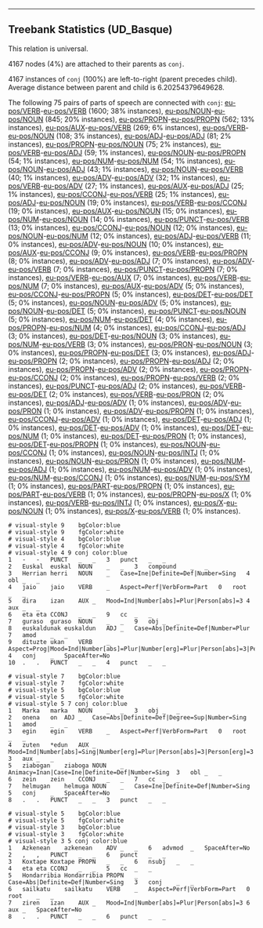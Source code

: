 

--------------------------------------------------------------------------------

## Treebank Statistics (UD_Basque)

This relation is universal.

4167 nodes (4%) are attached to their parents as `conj`.

4167 instances of `conj` (100%) are left-to-right (parent precedes child).
Average distance between parent and child is 6.20254379649628.

The following 75 pairs of parts of speech are connected with `conj`: [eu-pos/VERB]()-[eu-pos/VERB]() (1600; 38% instances), [eu-pos/NOUN]()-[eu-pos/NOUN]() (845; 20% instances), [eu-pos/PROPN]()-[eu-pos/PROPN]() (562; 13% instances), [eu-pos/AUX]()-[eu-pos/VERB]() (269; 6% instances), [eu-pos/VERB]()-[eu-pos/NOUN]() (108; 3% instances), [eu-pos/ADJ]()-[eu-pos/ADJ]() (81; 2% instances), [eu-pos/PROPN]()-[eu-pos/NOUN]() (75; 2% instances), [eu-pos/VERB]()-[eu-pos/ADJ]() (59; 1% instances), [eu-pos/NOUN]()-[eu-pos/PROPN]() (54; 1% instances), [eu-pos/NUM]()-[eu-pos/NUM]() (54; 1% instances), [eu-pos/NOUN]()-[eu-pos/ADJ]() (43; 1% instances), [eu-pos/NOUN]()-[eu-pos/VERB]() (40; 1% instances), [eu-pos/ADV]()-[eu-pos/ADV]() (32; 1% instances), [eu-pos/VERB]()-[eu-pos/ADV]() (27; 1% instances), [eu-pos/AUX]()-[eu-pos/ADJ]() (25; 1% instances), [eu-pos/CCONJ]()-[eu-pos/VERB]() (25; 1% instances), [eu-pos/ADJ]()-[eu-pos/NOUN]() (19; 0% instances), [eu-pos/VERB]()-[eu-pos/CCONJ]() (19; 0% instances), [eu-pos/AUX]()-[eu-pos/NOUN]() (15; 0% instances), [eu-pos/NUM]()-[eu-pos/NOUN]() (14; 0% instances), [eu-pos/PUNCT]()-[eu-pos/VERB]() (13; 0% instances), [eu-pos/CCONJ]()-[eu-pos/NOUN]() (12; 0% instances), [eu-pos/NOUN]()-[eu-pos/NUM]() (12; 0% instances), [eu-pos/ADJ]()-[eu-pos/VERB]() (11; 0% instances), [eu-pos/ADV]()-[eu-pos/NOUN]() (10; 0% instances), [eu-pos/AUX]()-[eu-pos/CCONJ]() (9; 0% instances), [eu-pos/VERB]()-[eu-pos/PROPN]() (8; 0% instances), [eu-pos/ADV]()-[eu-pos/ADJ]() (7; 0% instances), [eu-pos/ADV]()-[eu-pos/VERB]() (7; 0% instances), [eu-pos/PUNCT]()-[eu-pos/PROPN]() (7; 0% instances), [eu-pos/VERB]()-[eu-pos/AUX]() (7; 0% instances), [eu-pos/VERB]()-[eu-pos/NUM]() (7; 0% instances), [eu-pos/AUX]()-[eu-pos/ADV]() (5; 0% instances), [eu-pos/CCONJ]()-[eu-pos/PROPN]() (5; 0% instances), [eu-pos/DET]()-[eu-pos/DET]() (5; 0% instances), [eu-pos/NOUN]()-[eu-pos/ADV]() (5; 0% instances), [eu-pos/NOUN]()-[eu-pos/DET]() (5; 0% instances), [eu-pos/PUNCT]()-[eu-pos/NOUN]() (5; 0% instances), [eu-pos/NUM]()-[eu-pos/DET]() (4; 0% instances), [eu-pos/PROPN]()-[eu-pos/NUM]() (4; 0% instances), [eu-pos/CCONJ]()-[eu-pos/ADJ]() (3; 0% instances), [eu-pos/DET]()-[eu-pos/NOUN]() (3; 0% instances), [eu-pos/NUM]()-[eu-pos/VERB]() (3; 0% instances), [eu-pos/PRON]()-[eu-pos/NOUN]() (3; 0% instances), [eu-pos/PROPN]()-[eu-pos/DET]() (3; 0% instances), [eu-pos/ADJ]()-[eu-pos/PROPN]() (2; 0% instances), [eu-pos/PROPN]()-[eu-pos/ADJ]() (2; 0% instances), [eu-pos/PROPN]()-[eu-pos/ADV]() (2; 0% instances), [eu-pos/PROPN]()-[eu-pos/CCONJ]() (2; 0% instances), [eu-pos/PROPN]()-[eu-pos/VERB]() (2; 0% instances), [eu-pos/PUNCT]()-[eu-pos/ADJ]() (2; 0% instances), [eu-pos/VERB]()-[eu-pos/DET]() (2; 0% instances), [eu-pos/VERB]()-[eu-pos/PRON]() (2; 0% instances), [eu-pos/ADJ]()-[eu-pos/ADV]() (1; 0% instances), [eu-pos/ADV]()-[eu-pos/PRON]() (1; 0% instances), [eu-pos/ADV]()-[eu-pos/PROPN]() (1; 0% instances), [eu-pos/CCONJ]()-[eu-pos/ADV]() (1; 0% instances), [eu-pos/DET]()-[eu-pos/ADJ]() (1; 0% instances), [eu-pos/DET]()-[eu-pos/ADV]() (1; 0% instances), [eu-pos/DET]()-[eu-pos/NUM]() (1; 0% instances), [eu-pos/DET]()-[eu-pos/PRON]() (1; 0% instances), [eu-pos/DET]()-[eu-pos/PROPN]() (1; 0% instances), [eu-pos/NOUN]()-[eu-pos/CCONJ]() (1; 0% instances), [eu-pos/NOUN]()-[eu-pos/INTJ]() (1; 0% instances), [eu-pos/NOUN]()-[eu-pos/PRON]() (1; 0% instances), [eu-pos/NUM]()-[eu-pos/ADJ]() (1; 0% instances), [eu-pos/NUM]()-[eu-pos/ADV]() (1; 0% instances), [eu-pos/NUM]()-[eu-pos/CCONJ]() (1; 0% instances), [eu-pos/NUM]()-[eu-pos/SYM]() (1; 0% instances), [eu-pos/PART]()-[eu-pos/PROPN]() (1; 0% instances), [eu-pos/PART]()-[eu-pos/VERB]() (1; 0% instances), [eu-pos/PROPN]()-[eu-pos/X]() (1; 0% instances), [eu-pos/VERB]()-[eu-pos/INTJ]() (1; 0% instances), [eu-pos/X]()-[eu-pos/NOUN]() (1; 0% instances), [eu-pos/X]()-[eu-pos/VERB]() (1; 0% instances).


~~~ conllu
# visual-style 9	bgColor:blue
# visual-style 9	fgColor:white
# visual-style 4	bgColor:blue
# visual-style 4	fgColor:white
# visual-style 4 9 conj	color:blue
1	-	-	PUNCT	_	_	3	punct	_	_
2	Euskal	euskal	NOUN	_	_	3	compound	_	_
3	Herrian	herri	NOUN	_	Case=Ine|Definite=Def|Number=Sing	4	obl	_	_
4	jaio	jaio	VERB	_	Aspect=Perf|VerbForm=Part	0	root	_	_
5	dira	izan	AUX	_	Mood=Ind|Number[abs]=Plur|Person[abs]=3	4	aux	_	_
6	eta	eta	CCONJ	_	_	9	cc	_	_
7	guraso	guraso	NOUN	_	_	9	obj	_	_
8	euskaldunak	euskaldun	ADJ	_	Case=Abs|Definite=Def|Number=Plur	7	amod	_	_
9	dituzte	ukan	VERB	_	Aspect=Prog|Mood=Ind|Number[abs]=Plur|Number[erg]=Plur|Person[abs]=3|Person[erg]=3	4	conj	_	SpaceAfter=No
10	.	.	PUNCT	_	_	4	punct	_	_

~~~


~~~ conllu
# visual-style 7	bgColor:blue
# visual-style 7	fgColor:white
# visual-style 5	bgColor:blue
# visual-style 5	fgColor:white
# visual-style 5 7 conj	color:blue
1	Marka	marka	NOUN	_	_	3	obj	_	_
2	onena	on	ADJ	_	Case=Abs|Definite=Def|Degree=Sup|Number=Sing	1	amod	_	_
3	egin	egin	VERB	_	Aspect=Perf|VerbForm=Part	0	root	_	_
4	zuten	*edun	AUX	_	Mood=Ind|Number[abs]=Sing|Number[erg]=Plur|Person[abs]=3|Person[erg]=3	3	aux	_	_
5	ziabogan	ziaboga	NOUN	_	Animacy=Inan|Case=Ine|Definite=Def|Number=Sing	3	obl	_	_
6	zein	zein	CCONJ	_	_	7	cc	_	_
7	helmugan	helmuga	NOUN	_	Case=Ine|Definite=Def|Number=Sing	5	conj	_	SpaceAfter=No
8	.	.	PUNCT	_	_	3	punct	_	_

~~~


~~~ conllu
# visual-style 5	bgColor:blue
# visual-style 5	fgColor:white
# visual-style 3	bgColor:blue
# visual-style 3	fgColor:white
# visual-style 3 5 conj	color:blue
1	Azkenean	azkenean	ADV	_	_	6	advmod	_	SpaceAfter=No
2	,	,	PUNCT	_	_	6	punct	_	_
3	Koxtape	Koxtape	PROPN	_	_	6	nsubj	_	_
4	eta	eta	CCONJ	_	_	5	cc	_	_
5	Hondarribia	Hondarribia	PROPN	_	Case=Abs|Definite=Def|Number=Sing	3	conj	_	_
6	sailkatu	sailkatu	VERB	_	Aspect=Perf|VerbForm=Part	0	root	_	_
7	ziren	izan	AUX	_	Mood=Ind|Number[abs]=Plur|Person[abs]=3	6	aux	_	SpaceAfter=No
8	.	.	PUNCT	_	_	6	punct	_	_

~~~


